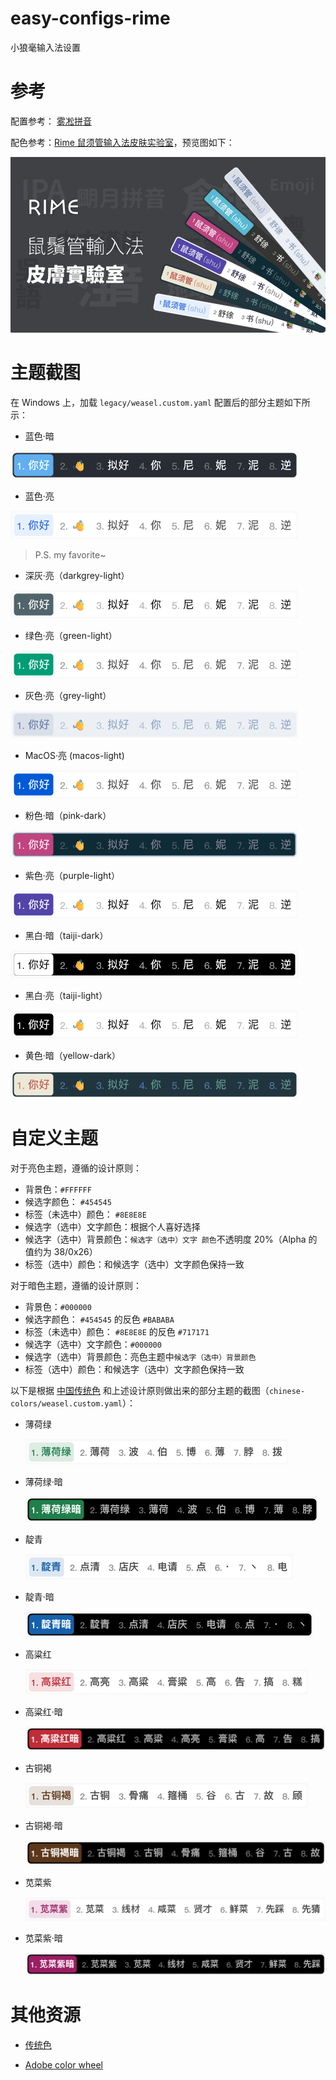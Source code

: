 # easy-configs-rime

小狼毫输入法设置

# 参考

配置参考： [雾凇拼音](https://github.com/iDvel/rime-ice)

配色参考：[Rime 鼠须管输入法皮肤实验室](https://www.figma.com/community/file/1166934605535869911/rime)，预览图如下：

![Figma截图](./legacy/images/figma.png)

# 主题截图

在 Windows 上，加载 `legacy/weasel.custom.yaml` 配置后的部分主题如下所示：

- 蓝色·暗

![蓝色·暗](./legacy/images/blue-dark.png)

- 蓝色·亮

![蓝色·亮](./legacy/images/blue-light.png)

> P.S. my favorite~

- 深灰·亮（darkgrey-light）

![深灰·亮](./legacy/images/darkgrey-light.png)

- 绿色·亮（green-light）

![绿色·亮](./legacy/images/green-light.png)

- 灰色·亮（grey-light）

![灰色·亮](./legacy/images/grey-light.png)

- MacOS·亮 (macos-light)

![MacOS·亮](./legacy/images/macos.png)

- 粉色·暗（pink-dark）

![粉色·暗](./legacy/images/pink-dark.png)

- 紫色·亮（purple-light）

![紫色·亮](./legacy/images/purple-light.png)

- 黑白·暗（taiji-dark）

![太极·暗](./legacy/images/taiji-dark.png)

- 黑白·亮（taiji-light）

![太极·亮](./legacy/images/taiji-light.png)

- 黄色·暗（yellow-dark）

![黄色·暗](./legacy/images/yellow-dark.png)

# 自定义主题

对于亮色主题，遵循的设计原则：

- 背景色：`#FFFFFF`
- 候选字颜色： `#454545`
- 标签（未选中）颜色： `#8E8E8E`
- 候选字（选中）文字颜色：根据个人喜好选择
- 候选字（选中）背景颜色：`候选字（选中）文字 颜色`不透明度 20%（Alpha 的值约为 38/0x26）
- 标签（选中）颜色：和候选字（选中）文字颜色保持一致

对于暗色主题，遵循的设计原则：

- 背景色：`#000000`
- 候选字颜色： `#454545` 的反色 `#BABABA`
- 标签（未选中）颜色： `#8E8E8E` 的反色 `#717171`
- 候选字（选中）文字颜色：`#000000`
- 候选字（选中）背景颜色：亮色主题中`候选字（选中）背景颜色`
- 标签（选中）颜色：和候选字（选中）文字颜色保持一致

以下是根据 [中国传统色](https://www.zhongguose.com) 和上述设计原则做出来的部分主题的截图（`chinese-colors/weasel.custom.yaml`）：

- 薄荷绿

  ![薄荷绿](./chinese-colors/images/bohelv.png)

- 薄荷绿·暗

  ![薄荷绿·暗](./chinese-colors/images/bohelv_dark.png)

- 靛青

  ![靛青](./chinese-colors/images/dianqing.png)

- 靛青·暗

  ![靛青·暗](./chinese-colors/images/dianqing_dark.png)

- 高粱红

  ![高粱红](./chinese-colors/images/gaolianghong.png)

- 高粱红·暗

  ![高粱红·暗](./chinese-colors/images/gaolianghong_dark.png)

- 古铜褐

  ![古铜褐](./chinese-colors/images/gutonghe.png)

- 古铜褐·暗

  ![古铜褐·暗](./chinese-colors/images/gutonghe_dark.png)

- 苋菜紫

  ![苋菜紫](./chinese-colors/images/xiancaizi.png)

- 苋菜紫·暗

  ![苋菜紫·暗](./chinese-colors/images/xiancaizi_dark.png)

# 其他资源

- [传统色](https://colors.masantu.com/#/)

- [Adobe color wheel](https://color.adobe.com/zh/create/color-wheel)
